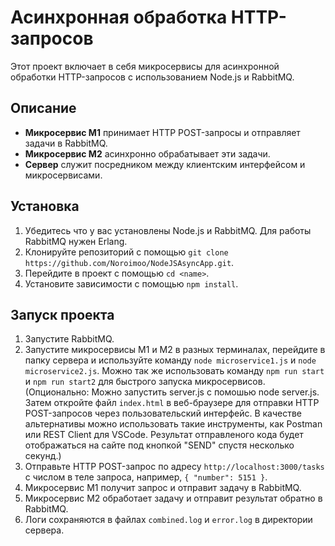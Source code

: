 # Асинхронная обработка HTTP-запросов

Этот проект включает в себя микросервисы для асинхронной обработки HTTP-запросов с использованием Node.js и RabbitMQ.

## Описание

- **Микросервис M1** принимает HTTP POST-запросы и отправляет задачи в RabbitMQ.
- **Микросервис M2** асинхронно обрабатывает эти задачи.
- **Сервер** служит посредником между клиентским интерфейсом и микросервисами.

## Установка

1. Убедитесь что у вас установлены Node.js и RabbitMQ. Для работы RabbitMQ нужен Erlang.
2. Клонируйте репозиторий с помощью `git clone https://github.com/Noroimoo/NodeJSAsyncApp.git`.
3. Перейдите в проект с помощью `cd <name>`.
4. Установите зависимости с помощью `npm install`.

## Запуск проекта

1. Запустите RabbitMQ.
2. Запустите  микросервисы M1 и M2 в разных терминалах, перейдите в папку сервера и используйте команду `node microservice1.js` и `node microservice2.js`.  Можно так же использовать команду `npm run start` и `npm run start2` для быстрого запуска микросервисов. (Опционально: Можно запустить server.js с помошью node server.js. Затем откройте файл `index.html` в веб-браузере для отправки HTTP POST-запросов через пользовательский интерфейс. В качестве альтернативы можно использовать такие инструменты, как Postman или REST Client для VSCode. Результат отправленого кода будет отображаться на сайте под кнопкой "SEND" спустя несколько секунд.)
4. Отправьте HTTP POST-запрос по адресу `http://localhost:3000/tasks` с числом в теле запроса, например, `{ "number": 5151 }`.
5. Микросервис M1 получит запрос и отправит задачу в RabbitMQ.
6. Микросервис M2 обработает задачу и отправит результат обратно в RabbitMQ.
7. Логи сохраняются в файлах `combined.log` и `error.log` в директории сервера.